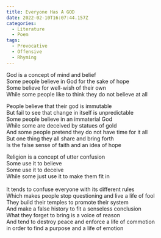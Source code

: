 ```yaml
---
title: Everyone Has A GOD
date: 2022-02-10T16:07:44.157Z
categories:
  - Literature
  - Poem
tags:
  - Provocative
  - Offensive
  - Rhyming
---
```


God is a concept of mind and belief \
Some people believe in God for the sake of hope\
Some believe for well-wish of their own \
While some people like to think they do not believe at all

People believe that their god is immutable\
But fail to see that change in itself is unpredictable \
Some people believe in an immaterial God\
While some are deceived by statues of gold\
And some people pretend they do not have time for it all\
But one thing they all share and bring forth \
Is the false sense of faith and an idea of hope

Religion is a concept of utter confusion\
Some use it to believe\
Some use it to deceive\
While some just use it to make them fit in\
 \
It tends to confuse everyone with its different rules\
Which makes people stop questioning and live a life of fool\
They build their temples to promote their system\
And make a false history to fit a senseless conclusion\
What they forget to bring is a voice of reason\
And tend to destroy peace and enforce a life of commotion\
in order to find a purpose and a life of emotion
